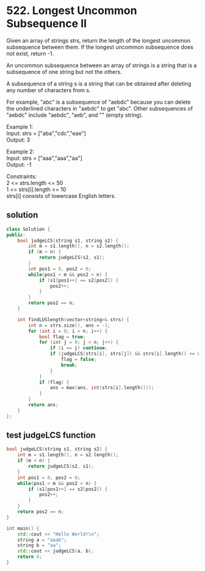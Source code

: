 # 522. Longest Uncommon Subsequence II
Given an array of strings strs, return the length of the longest uncommon subsequence between them. If the longest uncommon subsequence does not exist, return -1.   

An uncommon subsequence between an array of strings is a string that is a subsequence of one string but not the others.  

A subsequence of a string s is a string that can be obtained after deleting any number of characters from s.

For example, "abc" is a subsequence of "aebdc" because you can delete the underlined characters in "aebdc" to get "abc". Other subsequences of "aebdc" include "aebdc", "aeb", and "" (empty string).
 

Example 1:   
Input: strs = ["aba","cdc","eae"]  
Output: 3  

Example 2:   
Input: strs = ["aaa","aaa","aa"]  
Output: -1  
 

Constraints:   
2 <= strs.length <= 50  
1 <= strs[i].length <= 10  
strs[i] consists of lowercase English letters.  

## solution
``` cpp
class Solution {
public:
    bool judgeLCS(string s1, string s2) {
        int m = s1.length(), n = s2.length();
        if (m < n) {
            return judgeLCS(s2, s1);
        }
        int pos1 = 0, pos2 = 0;
        while(pos1 < m && pos2 < n) {
            if (s1[pos1++] == s2[pos2]) {
                pos2++;
            }
        }
        return pos2 == n;
    }

    int findLUSlength(vector<string>& strs) {
        int n = strs.size(), ans = -1;
        for (int i = 0; i < n; i++) {
            bool flag = true;
            for (int j = 0; j < n; j++) {
                if (i == j) continue;
                if (judgeLCS(strs[i], strs[j]) && strs[i].length() <= strs[j].length()) {
                    flag = false;
                    break;
                }
            }
            if (flag) {
                ans = max(ans, int(strs[i].length()));
            }
        }
        return ans;
    }
};
```

## test judgeLCS function
``` cpp
bool judgeLCS(string s1, string s2) {
    int m = s1.length(), n = s2.length();
    if (m < n) {
        return judgeLCS(s2, s1);
    }
    int pos1 = 0, pos2 = 0;
    while(pos1 < m && pos2 < n) {
        if (s1[pos1++] == s2[pos2]) {
            pos2++;
        }
    }
    return pos2 == n;
}

int main() {
    std::cout << "Hello World!\n";
    string a = "aaab";
    string b = "aa";
    std::cout << judgeLCS(a, b);
    return 0;
}
```
